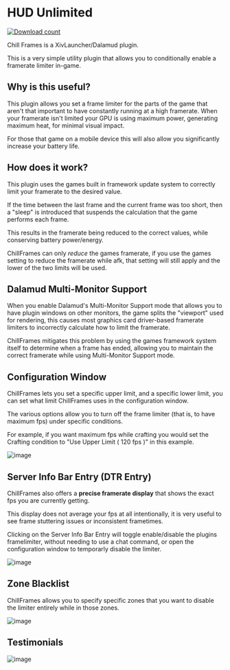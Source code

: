# HUD Unlimited
[![Download count](https://img.shields.io/endpoint?url=https://qzysathwfhebdai6xgauhz4q7m0mzmrf.lambda-url.us-east-1.on.aws/HUDUnlimited)](https://github.com/MidoriKami/HUDUnlimited)

Chill Frames is a XivLauncher/Dalamud plugin.

This is a very simple utility plugin that allows you to conditionally enable a framerate limiter in-game.

## Why is this useful?

This plugin allows you set a frame limiter for the parts of the game that aren't that important to have constantly running at a high framerate.
When your framerate isn't limited your GPU is using maximum power, generating maximum heat, for minimal visual impact.

For those that game on a mobile device this will also allow you significantly increase your battery life.

## How does it work?

This plugin uses the games built in framework update system to correctly limit your framerate to the desired value.

If the time between the last frame and the current frame was too short, 
then a "sleep" is introduced that suspends the calculation that the game performs each frame.

This results in the framerate being reduced to the correct values, while conserving battery power/energy.

ChillFrames can only *reduce* the games framerate, 
if you use the games setting to reduce the framerate while afk, 
that setting will still apply and the lower of the two limits will be used.

## Dalamud Multi-Monitor Support

When you enable Dalamud's Multi-Monitor Support mode that allows you to have plugin windows on other monitors, 
the game splits the "viewport" used for rendering, 
this causes most graphics card driver-based framerate limiters to incorrectly calculate how to limit the framerate.

ChillFrames mitigates this problem by using the games framework system itself to determine when a frame has ended,
allowing you to maintain the correct framerate while using Multi-Monitor Support mode.

## Configuration Window

ChillFrames lets you set a specific upper limit, and a specific lower limit, you can set what limit ChillFrames uses in the configuration window.

The various options allow you to turn off the frame limiter (that is, to have maximum fps) under specific conditions.

For example, if you want maximum fps while crafting you would set the Crafting condition to "Use Upper Limit ( 120 fps )" in this example.

![image](https://github.com/user-attachments/assets/ebc83c1b-fb2b-4973-81ee-12deadb75a38)

## Server Info Bar Entry (DTR Entry)

ChillFrames also offers a **precise framerate display** that shows the exact fps you are currently getting.

This display does not average your fps at all intentionally, it is very useful to see frame stuttering issues or inconsistent frametimes.

Clicking on the Server Info Bar Entry will toggle enable/disable the plugins framelimiter, 
without needing to use a chat command, or open the configuration window to temporarly disable the limiter.

![image](https://github.com/user-attachments/assets/251a0b29-c0bb-4824-befe-c7986235ea6b)

## Zone Blacklist

ChillFrames allows you to specify specific zones that you want to disable the limiter entirely while in those zones.

![image](https://github.com/user-attachments/assets/afacce67-6e1f-4dfa-b9cc-12ccda6e5f60)


## Testimonials

![image](https://user-images.githubusercontent.com/9083275/159103862-54542bbb-6dd4-49ef-a7fb-358e9e116ca9.png)
